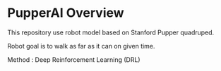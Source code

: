 # PupperAI Overview

This repository use robot model based on Stanford Pupper quadruped.

Robot goal is to walk as far as it can on given time.

Method : Deep Reinforcement Learning (DRL)
